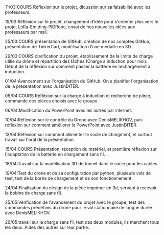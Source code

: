 11/03:COURS Réflexion sur le projet, dicussion sur sa faisabilité avec les professeurs.

15/03:Réflexion sur le projet, changement d'idée pour s'orienter plus vers le projet LoRa-Emitting-PiDRone, envoi de nos nouvelles idées aux professeurs par mail.

25/03:COURS présentation de GitHub, création de nos comptes GitHub, présentation de TinkerCad, modélisation d'une médaille en 3D.

29/03:COURS clarification du projet, établissement de la limite de charge utilie du drône et répartition des tâches (Charge à induction pour moi). Début de la réflexion sur comment passer la batterie en rechargement à induction.

01/04:Avancement sur l'organisation du GitHub. On a planifier l'organisation de la présentation avec JustinDITER.

05/04:COURS Réfléxion sur la charge à induction et recherche de pièce, commande des pièces choisis avec le groupe.

06/04:Modification du PowerPoint avec les autres par internet.

10/04:Réflexion sur le contrôle du Drone avec DenisMELIKHOV, puis réflexion sur comment améliorer le PowerPoint avec JustinDITER.

12/04:Réflexion sur comment alimenter le socle de chargment, et surtout travail sur l'oral de la présentation.

15/04:COURS Présentation, réception du matériel, et première réflexion sur l'adaptation de la batterie en chargement sans fil.

18/04:Travail sur la modélisation 3D de tunnel dans le socle pour les cables.

19/04:Test du drone et de sa configuration par python, plusieurs vols de test, test de la borne de chargement et  de son fonctionnement.

24/04:Finalisation du design de la pièce imprimer en 3d, servant à recevoir la bobine de charge sans fil.

25/05:Vérification de l'avancement du projet avec le groupe, test des commandes prédéfinis du drone pour le vol stationnaire de longue durée avec DenisMELIKHOV.

26/05:travail sur la charge sans fil, test des deux modules, ils marchent tous les deux. Aides des autres sur leur partie.
